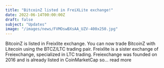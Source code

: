 ```yaml
---
title: "BitcoinZ listed in FreiXLite exchange!"
date: 2022-06-14T00:00:00Z
draft: false
subject: "Updates"
image: "/images/news/FVMOswBXsAA_UZV-400x250.jpg"
---
```


BitcoinZ is listed in Freixlite exchange. You can now trade BitcoinZ with Litecoin using the BTCZ/LTC trading pair. Freixlite is a sister exchange of Freiexchange, specialized in LTC trading. Freiexchange was founded on 2016 and is already listed in CoinMarketCap so...
read more

